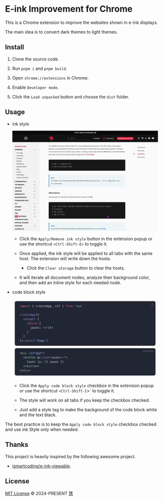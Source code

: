 # E-ink Improvement for Chrome

This is a Chrome extension to improve the websites shown in e-ink displays.

The main idea is to convert dark themes to light themes.

## Install

1. Clone the source code.

2. Run `pnpm i` and `pnpm build`.

3. Open `chrome://extensions` in Chrome.

4. Enable `Developer mode`.

5. Click the `Load unpacked` button and choose the `dist` folder.

## Usage

- ink style

  ![1](./images/1.gif)

  - Click the `Apply/Remove ink style` button in the extension popup or use the shortcut `<Ctrl-Shift-E>` to toggle it.

  - Once applied, the ink style will be applied to all tabs with the same host. The extension will write down the hosts.

    - Click the `Clear storage` button to clear the hosts.

  - It will iterate all document nodes, analyze their background color, and then add an inline style for each needed node.

- code block style

  ![2](./images/2.gif)

  - Click the `Apply code block style` checkbox in the extension popup or use the shortcut `<Ctrl-Shift-I`>` to toggle it.

  - The style will work on all tabs if you keep the checkbox checked.

  - Just add a style tag to make the background of the code block white and the text black.

The best practice is to keep the `Apply code block style` checkbox checked and use ink Style only when needed.

## Thanks

This project is heavily inspired by the following awesome project.

- [ismartcoding/e-ink-viewable](https://github.com/ismartcoding/e-ink-viewable).

## License

[MIT License](https://github.com/hui890514/chrome-e-ink-improvement/blob/main/LICENSE) © 2024-PRESENT [慧](https://github.com/hui890514)
